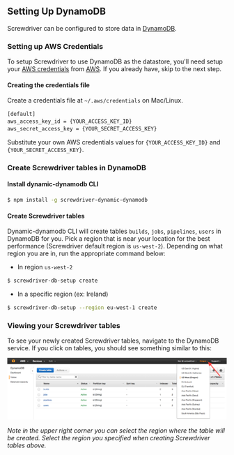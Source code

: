 ## Setting Up DynamoDB

Screwdriver can be configured to store data in [DynamoDB](https://aws.amazon.com/dynamodb/).


### Setting up AWS Credentials

To setup Screwdriver to use DynamoDB as the datastore, you'll need setup your [AWS credentials](http://docs.aws.amazon.com/AWSJavaScriptSDK/guide/node-configuring.html#Configuring_the_SDK_in_Node_js) from [AWS](http://aws.amazon.com/). If you already have, skip to the next step.

#### Creating the credentials file

Create a credentials file at `~/.aws/credentials` on Mac/Linux.

```bash
[default]
aws_access_key_id = {YOUR_ACCESS_KEY_ID}
aws_secret_access_key = {YOUR_SECRET_ACCESS_KEY}
```

Substitute your own AWS credentials values for `{YOUR_ACCESS_KEY_ID}` and `{YOUR_SECRET_ACCESS_KEY}`.


### Create Screwdriver tables in DynamoDB

#### Install dynamic-dynamodb CLI
```bash
$ npm install -g screwdriver-dynamic-dynamodb
```

#### Create Screwdriver tables
Dynamic-dynamodb CLI will create tables `builds`, `jobs`, `pipelines`, `users` in DynamoDB for you.
Pick a region that is near your location for the best performance (Screwdriver default region is `us-west-2`). Depending on what region you are in, run the appropriate command below:

- In region `us-west-2`

```bash
$ screwdriver-db-setup create
```

- In a specific region (ex: Ireland)

```bash
$ screwdriver-db-setup --region eu-west-1 create
```


### Viewing your Screwdriver tables
To see your newly created Screwdriver tables, navigate to the DynamoDB service. If you click on tables, you should see something similar to this:

![DynamoDB tables](assets/dynamodb-tables.png)

_Note in the upper right corner you can select the region where the table will be created. Select the region you specified when creating Screwdriver tables above._

